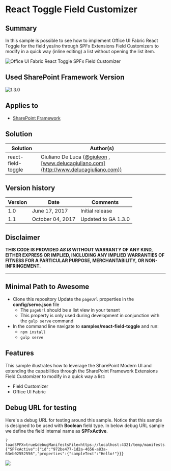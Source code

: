 # React Toggle Field Customizer

## Summary
In this sample is possible to see how to implement Office UI Fabric React Toggle for the field yes/no through SPFx Extensions Field Customizers to modify in a quick way (inline editing) a list without opening the list item. 

![Office UI Fabric React Toggle SPFx Field Customizer](./assets/react-field-toggle.gif)

## Used SharePoint Framework Version 
![1.3.0](https://img.shields.io/badge/version-1.3.0-green.svg)

## Applies to

* [SharePoint Framework](https://dev.office.com/sharepoint)

## Solution

Solution|Author(s)
--------|---------
react-field-toggle | Giuliano De Luca ([@giuleon](https://twitter.com/giuleon) , [www.delucagiuliano.com](http://www.delucagiuliano.com))

## Version history

Version|Date|Comments
-------|----|--------
1.0|June 17, 2017|Initial release
1.1|October 04, 2017|Updated to GA 1.3.0

## Disclaimer
**THIS CODE IS PROVIDED *AS IS* WITHOUT WARRANTY OF ANY KIND, EITHER EXPRESS OR IMPLIED, INCLUDING ANY IMPLIED WARRANTIES OF FITNESS FOR A PARTICULAR PURPOSE, MERCHANTABILITY, OR NON-INFRINGEMENT.**

---

## Minimal Path to Awesome

- Clone this repository
Update the `pageUrl` properties in the **config/serve.json** file
  - The `pageUrl` should be a list view in your tenant
  - This property is only used during development in conjunction with the `gulp serve` command
- In the command line navigate to **samples/react-field-toggle** and run:
  - `npm install`
  - `gulp serve`

## Features
This sample illustrates how to leverage the SharePoint Modern UI and extending the capabilities through the SharePoint Framework Extensions Field Customizer to modify in a quick way a list:

- Field Customizer
- Office UI Fabric

## Debug URL for testing
Here's a debug URL for testing around this sample. Notice that this sample is designed to be used with **Boolean** field type. In below debug URL sample we define the field internal name as **SPFxActive**.

```
?loadSPFX=true&debugManifestsFile=https://localhost:4321/temp/manifests.js&fieldCustomizers={"SPFxActive":{"id":"972be477-1d2a-4656-a83a-63eb02552556","properties":{"sampleText":"Hello!"}}}
```

<img src="https://telemetry.sharepointpnp.com/sp-dev-fx-extensions/samples/react-field-toggle" />
